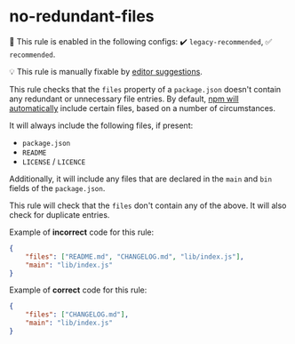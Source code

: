 # no-redundant-files

💼 This rule is enabled in the following configs: ✔️ `legacy-recommended`, ✅ `recommended`.

💡 This rule is manually fixable by [editor suggestions](https://eslint.org/docs/latest/use/core-concepts#rule-suggestions).

<!-- end auto-generated rule header -->

This rule checks that the `files` property of a `package.json` doesn't contain any redundant or unnecessary file entries.
By default, [npm will automatically](https://docs.npmjs.com/cli/v11/configuring-npm/package-json#files) include certain files, based on a number of circumstances.

It will always include the following files, if present:

<!-- cspell:disable -->

- `package.json`
- `README`
- `LICENSE` / `LICENCE`

<!-- cspell:enable -->

Additionally, it will include any files that are declared in the `main` and `bin` fields of the `package.json`.

This rule will check that the `files` don't contain any of the above.
It will also check for duplicate entries.

Example of **incorrect** code for this rule:

```json
{
	"files": ["README.md", "CHANGELOG.md", "lib/index.js"],
	"main": "lib/index.js"
}
```

Example of **correct** code for this rule:

```json
{
	"files": ["CHANGELOG.md"],
	"main": "lib/index.js"
}
```
